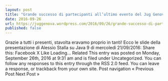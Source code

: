 ```yaml
---
layout: post
title: "Grande successo di partecipanti all’ultimo evento del Jug Genova!"
date: 2016-09-26
url: https://juggenova.wordpress.com/2016/09/26/grande-successo-di-partecipanti-allultimo-evento-del-jug-genova/
published: false 
---
```


Grazie a tutti i presenti, stavolta eravamo proprio in tanti! Ecco le slide della presentazione di Alessio Stalla su Java 9 di mercoledì 21/09/2016: Share this: Facebook X Like Loading... Related This entry was posted on Monday, September 26th, 2016 at 9:31 am and is filed under Uncategorized. You can follow any responses to this entry through the RSS 2.0 feed. You can leave a response, or trackback from your own site. Post navigation « Previous Post Next Post »
